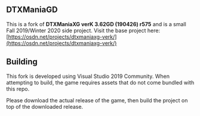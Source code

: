 ## DTXManiaGD
This is a fork of **DTXManiaXG verK 3.62GD (190426) r575** and is a small Fall 2019/Winter 2020 side project.
Visit the base project here: [https://osdn.net/projects/dtxmaniaxg-verk/](https://osdn.net/projects/dtxmaniaxg-verk/)

## Building
This fork is developed using Visual Studio 2019 Community. When attempting to build, the game requires assets that do not come bundled with this repo.

Please download the actual release of the game, then build the project on top of the downloaded release.